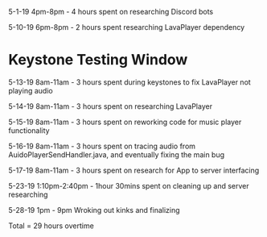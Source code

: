5-1-19 4pm-8pm - 4 hours spent on researching Discord bots

5-10-19 6pm-8pm - 2 hours spent researching LavaPlayer dependency

# Keystone Testing Window

5-13-19 8am-11am - 3 hours spent during keystones to fix LavaPlayer not playing audio

5-14-19 8am-11am - 3 hours spent on researching LavaPlayer

5-15-19 8am-11am - 3 hours spent on reworking code for music player functionality

5-16-19 8am-11am - 3 hours spent on tracing audio from AuidoPlayerSendHandler.java, and eventually fixing the main bug

5-17-19 8am-11am - 3 hours spent on research for App to server interfacing

5-23-19 1:10pm-2:40pm - 1hour 30mins spent on cleaning up and server researching

5-28-19 1pm - 9pm Wroking out kinks and finalizing 

Total = 29 hours overtime
